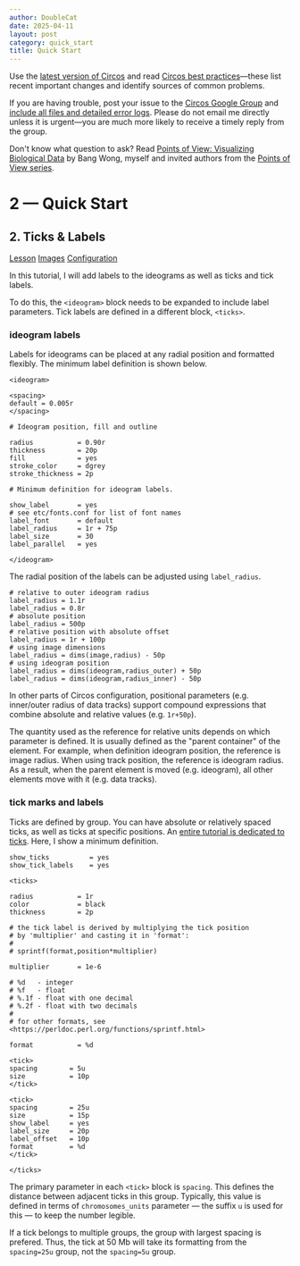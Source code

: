 ```yaml
---
author: DoubleCat
date: 2025-04-11
layout: post
category: quick_start
title: Quick Start
---
```


Use the [latest version of Circos](/software/download/circos/) and read
[Circos best
practices](/documentation/tutorials/reference/best_practices/)—these list
recent important changes and identify sources of common problems.

If you are having trouble, post your issue to the [Circos Google
Group](https://groups.google.com/group/circos-data-visualization) and [include
all files and detailed error logs](/support/support/). Please do not email me
directly unless it is urgent—you are much more likely to receive a timely
reply from the group.

Don't know what question to ask? Read [Points of View: Visualizing Biological
Data](https://www.nature.com/nmeth/journal/v9/n12/full/nmeth.2258.html) by
Bang Wong, myself and invited authors from the [Points of View
series](https://mk.bcgsc.ca/pointsofview).

# 2 — Quick Start

## 2\. Ticks & Labels

[Lesson](/documentation/tutorials/quick_start/ticks_and_labels/lesson)
[Images](/documentation/tutorials/quick_start/ticks_and_labels/images)
[Configuration](/documentation/tutorials/quick_start/ticks_and_labels/configuration)

In this tutorial, I will add labels to the ideograms as well as ticks and tick
labels.

To do this, the `<ideogram>` block needs to be expanded to include label
parameters. Tick labels are defined in a different block, `<ticks>`.

### ideogram labels

Labels for ideograms can be placed at any radial position and formatted
flexibly. The minimum label definition is shown below.

    
    
    <ideogram>
    
    <spacing>
    default = 0.005r
    </spacing>
    
    # Ideogram position, fill and outline
    
    radius           = 0.90r
    thickness        = 20p
    fill             = yes
    stroke_color     = dgrey
    stroke_thickness = 2p
    
    # Minimum definition for ideogram labels.
    
    show_label       = yes
    # see etc/fonts.conf for list of font names
    label_font       = default 
    label_radius     = 1r + 75p
    label_size       = 30
    label_parallel   = yes
    
    </ideogram>
    
    

The radial position of the labels can be adjusted using `label_radius`.

    
    
    # relative to outer ideogram radius 
    label_radius = 1.1r
    label_radius = 0.8r
    # absolute position
    label_radius = 500p
    # relative position with absolute offset
    label_radius = 1r + 100p
    # using image dimensions
    label_radius = dims(image,radius) - 50p
    # using ideogram position
    label_radius = dims(ideogram,radius_outer) + 50p
    label_radius = dims(ideogram,radius_inner) - 50p
    
    

In other parts of Circos configuration, positional parameters (e.g.
inner/outer radius of data tracks) support compound expressions that combine
absolute and relative values (e.g. `1r+50p`).

The quantity used as the reference for relative units depends on which
parameter is defined. It is usually defined as the "parent container" of the
element. For example, when definition ideogram position, the reference is
image radius. When using track position, the reference is ideogram radius. As
a result, when the parent element is moved (e.g. ideogram), all other elements
move with it (e.g. data tracks).

### tick marks and labels

Ticks are defined by group. You can have absolute or relatively spaced ticks,
as well as ticks at specific positions. An [entire tutorial is dedicated to
ticks](//documentation/tutorials/ticks_and_labels). Here, I show a minimum
definition.

    
    
    show_ticks          = yes
    show_tick_labels    = yes
    
    <ticks>
    
    radius           = 1r
    color            = black
    thickness        = 2p
    
    # the tick label is derived by multiplying the tick position
    # by 'multiplier' and casting it in 'format':
    #
    # sprintf(format,position*multiplier)
    
    multiplier       = 1e-6
    
    # %d   - integer
    # %f   - float
    # %.1f - float with one decimal
    # %.2f - float with two decimals
    #
    # for other formats, see <https://perldoc.perl.org/functions/sprintf.html>
    
    format           = %d
    
    <tick>
    spacing        = 5u
    size           = 10p
    </tick>
    
    <tick>
    spacing        = 25u
    size           = 15p
    show_label     = yes
    label_size     = 20p
    label_offset   = 10p
    format         = %d
    </tick>
    
    </ticks>
    

The primary parameter in each `<tick>` block is `spacing`. This defines the
distance between adjacent ticks in this group. Typically, this value is
defined in terms of `chromosomes_units` parameter — the suffix `u` is used for
this — to keep the number legible.

If a tick belongs to multiple groups, the group with largest spacing is
prefered. Thus, the tick at 50 Mb will take its formatting from the
`spacing=25u` group, not the `spacing=5u` group.

